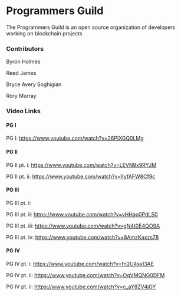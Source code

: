 # Programmers Guild

The Programmers Guild is an open source organization of developers working on blockchain projects

### Contributors

Byron Holmes

Reed James

Bryce Avery Soghigian

Rory Murray

### Video Links

#### PG I

PG I: https://www.youtube.com/watch?v=26PlXGQ0LMg

#### PG II

PG II pt. i: https://www.youtube.com/watch?v=LEVN9x9RYJM

PG II pt. ii: https://www.youtube.com/watch?v=YyfAFW8Cf9c

#### PG III

PG III pt. i:

PG III pt. ii: https://www.youtube.com/watch?v=yHHap0PdLS0

PG III pt. iii: https://www.youtube.com/watch?v=gN4t0E4QO9A

PG III pt. iv: https://www.youtube.com/watch?v=8AmzKaxzs78

#### PG IV

PG IV pt. i: https://www.youtube.com/watch?v=fn2U4syI3AE

PG IV pt. ii: https://www.youtube.com/watch?v=OqVMQNG0DFM

PG IV pt. ii: https://www.youtube.com/watch?v=c_aY8ZV4jGY
